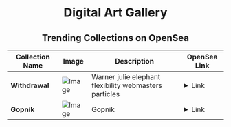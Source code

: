 <div align="center">

# Digital Art Gallery

## Trending Collections on OpenSea

| Collection Name                       | Image                                                                                     | Description                       | OpenSea Link                                                                                          |
|---------------------------------------|-------------------------------------------------------------------------------------------|-----------------------------------|--------------------------------------------------------------------------------------------------------|
| **Withdrawal** | ![Image](https://i.seadn.io/s/raw/files/6b10b761bf0f893e2d3133127c8190e3.jpg?w=500&auto=format?w=200&auto=format) | Warner julie elephant flexibility webmasters particles | <details><summary>Link</summary>[Withdrawal](https://opensea.io/collection/withdrawal-9)</details> |
| **Gopnik** | ![Image](https://i.seadn.io/s/raw/files/e9204d4855905a3fb2e4a2bc20f09bdf.gif?w=500&auto=format?w=200&auto=format) | Gopnik | <details><summary>Link</summary>[Gopnik](https://opensea.io/collection/gopnik-5)</details> |

</div>